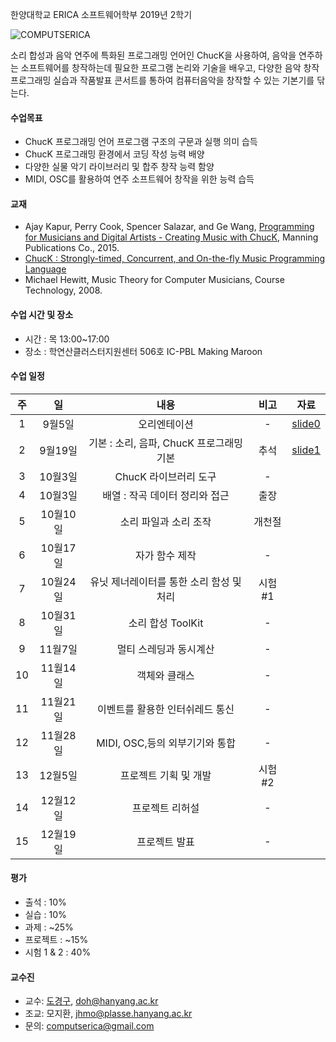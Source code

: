 한양대학교 ERICA 소프트웨어학부 2019년 2학기 

![COMPUTSERICA](https://i.imgur.com/3A8uLLH.png)

소리 합성과 음악 연주에 특화된 프로그래밍 언어인 ChucK을 사용하여, 음악을 연주하는 소프트웨어를 창작하는데 필요한 프로그램 논리와 기술을 배우고, 
다양한 음악 창작 프로그래밍 실습과 작품발표 콘서트를 통하여 컴퓨터음악을 창작할 수 있는 기본기를 닦는다. 

#### 수업목표
- ChucK 프로그래밍 언어 프로그램 구조의 구문과 실행 의미 습득
- ChucK 프로그래밍 환경에서 코딩 작성 능력 배양
- 다양한 실물 악기 라이브러리 및 합주 창작 능력 함양
- MIDI, OSC를 활용하여 연주 소프트웨어 창작을 위한 능력 습득

#### 교재
- Ajay Kapur, Perry Cook, Spencer Salazar, and Ge Wang, [Programming for Musicians and Digital Artists - Creating Music with ChucK](https://www.manning.com/books/programming-for-musicians-and-digital-artists), Manning Publications Co., 2015.
- [ChucK : Strongly-timed, Concurrent, and On-the-fly Music Programming Language](https://chuck.cs.princeton.edu/)
- Michael Hewitt, Music Theory for Computer Musicians, Course Technology, 2008.

#### 수업 시간 및 장소
- 시간 : 목 13:00~17:00 
- 장소 : 학연산클러스터지원센터 506호 IC-PBL Making Maroon

#### 수업 일정

| 주 | 일 | 내용 | 비고 | 자료 |
|:----:|:-----:|:-----:|:-----:|:-----:|
|  1  | 9월5일 | 오리엔테이션 | - | [slide0](https://drive.google.com/file/d/1D3iad52W4JVhNyx4Mq1dJgcn_zzKJ43-/view?usp=sharing) |
|  2  | 9월19일 | 기본 : 소리, 음파, ChucK 프로그래밍 기본 | 추석 | [slide1](https://drive.google.com/file/d/1D30xAwXdKHxRP8aJfIx5zzMM0-rbnemh/view?usp=sharing) |
|  3  | 10월3일 | ChucK 라이브러리 도구 | - | |
|  4  | 10월3일 | 배열 : 작곡 데이터 정리와 접근 | 출장 | |
|  5  | 10월10일 | 소리 파일과 소리 조작 | 개천절 | |
|  6  | 10월17일 | 자가 함수 제작 | - | |
|  7  | 10월24일 | 유닛 제너레이터를 통한 소리 함성 및 처리 | 시험#1 | |
|  8  | 10월31일 | 소리 합성 ToolKit | - | |
|  9  | 11월7일 | 멀티 스레딩과 동시계산 | - | |
|  10 | 11월14일 | 객체와 클래스 | - | |
|  11 | 11월21일 | 이벤트를 활용한 인터쉬레드 통신 | - | |
|  12 | 11월28일 | MIDI, OSC,등의 외부기기와 통합 | - | |
|  13 | 12월5일 | 프로젝트 기획 및 개발 | 시험#2  | |
|  14 | 12월12일 | 프로젝트 리허설 | - | |
|  15 | 12월19일 | 프로젝트 발표 | - | |

#### 평가
- 출석 : 10%
- 실습 : 10%
- 과제 : ~25%
- 프로젝트 : ~15%
- 시험 1 & 2 : 40%

#### 교수진
- 교수: [도경구](http://softopians.github.io/doggzone), doh@hanyang.ac.kr
- 조교: 모지환, jhmo@plasse.hanyang.ac.kr
- 문의: computserica@gmail.com

